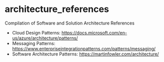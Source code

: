 # architecture_references
Compilation of Software and Solution Architecture References

- Cloud Design Patterns: https://docs.microsoft.com/en-us/azure/architecture/patterns/
- Messaging Patterns: https://www.enterpriseintegrationpatterns.com/patterns/messaging/
- Software Architecture Patterns: https://martinfowler.com/architecture/
